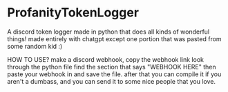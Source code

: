 # ProfanityTokenLogger
A discord token logger made in python that does all kinds of wonderful things! made entirely with chatgpt except one portion that was pasted from some random kid :)


HOW TO USE?
make a discord webhook, copy the webhook link
look through the python file find the section that says "WEBHOOK HERE"
then paste your webhook in and save the file.
after that you can compile it if you aren't a dumbass, and you can send it 
to some nice people that you love.
